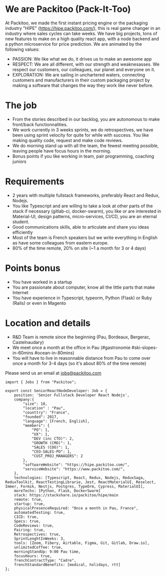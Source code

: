 # We are Packitoo (Pack-It-Too)

At Packitoo, we made the first instant pricing engine or the packaging industry "HIPE" (https://hipe.packitoo.com/), this is real game changer in an industry where sales cycles can take weeks. We have big projects, tons of new features to make on a high quality react app, with a node backend and a python microservice for price prediction.
We are animated by the following values:

* PASSION: We like what we do, it drives us to make an awesome app
* RESPECT: We are all different, with our strength and weaknesasses. We respect our customers, our colleagues, our planet and everyone on it.
* EXPLORATION: We are sailing in unchartered waters, connecting customers and manufacturers in their custom packaging project by making a software that changes the way they work like never before.


# The job

* From the stories described in our backlog, you are autonomous to make front/back functionnalities.
* We work currently in 3 weeks sprints, we do retrospectives, we have been using  sprint velocity for quite for while with success. You like making quality  code, request and make code reviews.
* We do morning stand up with all the team, the fewest meeting possible, leaving people have focus hours in the morning.
* Bonus points if you like working in team, pair programming, coaching juniors

# Requirements

* 2 years with multiple fullstack frameworks, preferably React and Redux, Nodejs.
* You like Typescript and are willing to take a look at other parts of the stack if necessary (gitlab-ci, docker-swarm), you like or are interested in Material-UI, design patterns, micro-services, CI/CD, you are an eternal student.
* Good communications skills, able to articulate and share you ideas efficiently
* Most of the team is French speakers but we write everything in English as have some colleagues from eastern europe.
* 80% of the time remote, 20% on site (~1 a month for 3 or 4 days)

# Points bonus

* You have worked in a startup
* You are passionate about computer, know all the little parts that make Internet
* You have experience in Typescript, typeorm, Python (Flask) or Ruby (Rails) or even in Magento

# Location and details

* R&D Team is remote since the beginning (Pau, Bordeaux, Bergerac, Castelnaudary)
* We meet once a month at the office in Pau (#gastronomie #ski-slopes-in-60mins #ocean-in-80mins)
* You will have to live in reasonnable distance from Pau to come over once a month for 3-4 days (so it's about 80% of the time remote)

Please send us an email at jobs@packitoo.com

```
import { Jobs } from "Packitoo";

export const SeniorReactNodeDeveloper: Job = {
    position: 'Senior Fullstack Developer React Nodejs',
    company:{
        "size": 10,
        "location" : "Pau",
        "counttry": "France",
        "founded": 2017,
        "language": [French, English],
        "members": {
            "PO": 1,
            "UX": 1,
            "DEV (inc CTO)": 2,
            "GROWTH (CMO)": 1,
            "SALES (COO)": 1,
            "CEO-SALES-PO": 1,
            "CUST_PROJ_MANAGERS": 2
        },
        "softwareWebsite": "https://hipe.packitoo.com/",
        "serviceWebsite": "https://www.packitoo.com/",
    },
    technologies: [Typescript, React, Redux, Nodejs, ReduxSaga, ReduxToolkit, ReactTestingLibrarie, Jest, ReactMaterialUI, Reselect, Immer, Formik, Nestjs, Postgres, TypeOrm, Cypress, MaterialUI],
    moreTechs: [Python, Flask, DockerSwarm]
    stack: https://stackshare.io/packitoo/hipe/main
    remote: true,
    startup: true,
    physicalPresenceRequired: "Once a month in Pau, France",
    automatedTesting: true,
    CICD: true,
    Specs: true,
    CodeReviews: true,
    Pairing: true,
    Retrospectives: true,
    SprintLenghtInWeeks: 3,
    tools: [Zoom, Fibery, Airtable, Figma, Git, Gitlab, Draw.io],
    unlimitedCoffee: true,
    morningStandUp: 9:00 Pau time,
    focusHours: true,
    frenchContractType: "Cadre",
    frenchStandardBenefits: [medical, holidays, rtt]
};
```
